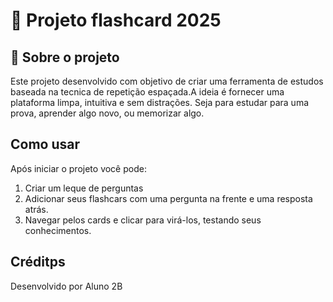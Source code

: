# 🧠 Projeto flashcard 2025

## 🎯 Sobre o projeto
Este projeto desenvolvido com objetivo de criar uma ferramenta de estudos baseada na tecnica de repetição espaçada.A ideia é fornecer uma plataforma limpa, intuitiva e sem distrações. Seja para estudar para uma prova, aprender algo novo, ou memorizar algo.

## Como usar
Após iniciar o projeto você pode:
 1. Criar um leque de perguntas
 2. Adicionar seus flashcars com uma pergunta na frente e uma resposta atrás.
 3. Navegar pelos cards e clicar para virá-los, testando seus conhecimentos.
## Créditps
Desenvolvido por Aluno 2B
